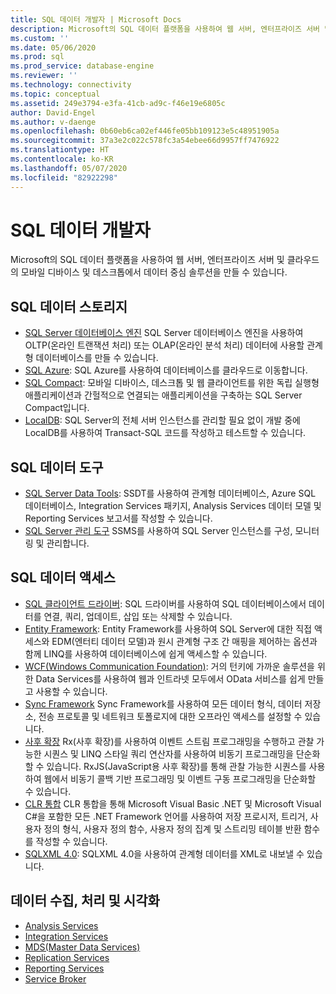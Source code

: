 ```yaml
---
title: SQL 데이터 개발자 | Microsoft Docs
description: Microsoft의 SQL 데이터 플랫폼을 사용하여 웹 서버, 엔터프라이즈 서버 및 클라우드의 모바일 디바이스 및 데스크톱에서 데이터 중심 솔루션을 만들 수 있습니다.
ms.custom: ''
ms.date: 05/06/2020
ms.prod: sql
ms.prod_service: database-engine
ms.reviewer: ''
ms.technology: connectivity
ms.topic: conceptual
ms.assetid: 249e3794-e3fa-41cb-ad9c-f46e19e6805c
author: David-Engel
ms.author: v-daenge
ms.openlocfilehash: 0b60eb6ca02ef446fe05bb109123e5c48951905a
ms.sourcegitcommit: 37a3e2c022c578fc3a54ebee66d9957ff7476922
ms.translationtype: HT
ms.contentlocale: ko-KR
ms.lasthandoff: 05/07/2020
ms.locfileid: "82922298"
---
```

# <a name="sql-data-developer"></a>SQL 데이터 개발자
Microsoft의 SQL 데이터 플랫폼을 사용하여 웹 서버, 엔터프라이즈 서버 및 클라우드의 모바일 디바이스 및 데스크톱에서 데이터 중심 솔루션을 만들 수 있습니다.  

## <a name="sql-data-storage"></a>SQL 데이터 스토리지
* [SQL Server 데이터베이스 엔진](../database-engine/configure-windows/sql-server-database-engine.md) SQL Server 데이터베이스 엔진을 사용하여 OLTP(온라인 트랜잭션 처리) 또는 OLAP(온라인 분석 처리) 데이터에 사용할 관계형 데이터베이스를 만들 수 있습니다. 
* [SQL Azure](https://docs.microsoft.com/azure/sql-database/): SQL Azure를 사용하여 데이터베이스를 클라우드로 이동합니다. 
* [SQL Compact](https://www.microsoft.com/download/details.aspx?id=30709): 모바일 디바이스, 데스크톱 및 웹 클라이언트를 위한 독립 실행형 애플리케이션과 간헐적으로 연결되는 애플리케이션을 구축하는 SQL Server Compact입니다.
* [LocalDB](../database-engine/configure-windows/sql-server-2016-express-localdb.md): SQL Server의 전체 서버 인스턴스를 관리할 필요 없이 개발 중에 LocalDB를 사용하여 Transact-SQL 코드를 작성하고 테스트할 수 있습니다.

## <a name="sql-data-tools"></a>SQL 데이터 도구
* [SQL Server Data Tools](../ssdt/download-sql-server-data-tools-ssdt.md): SSDT를 사용하여 관계형 데이터베이스, Azure SQL 데이터베이스, Integration Services 패키지, Analysis Services 데이터 모델 및 Reporting Services 보고서를 작성할 수 있습니다.
* [SQL Server 관리 도구](../ssms/download-sql-server-management-studio-ssms.md)  SSMS를 사용하여 SQL Server 인스턴스를 구성, 모니터링 및 관리합니다.

## <a name="sql-data-access"></a>SQL 데이터 액세스
* [SQL 클라이언트 드라이버](sql-connection-libraries.md):  SQL 드라이버를 사용하여 SQL 데이터베이스에서 데이터를 연결, 쿼리, 업데이트, 삽입 또는 삭제할 수 있습니다.
* [Entity Framework](/ef/): Entity Framework를 사용하여 SQL Server에 대한 직접 액세스와 EDM(엔터티 데이터 모델)과 원시 관계형 구조 간 매핑을 제어하는 옵션과 함께 LINQ를 사용하여 데이터베이스에 쉽게 액세스할 수 있습니다. 
* [WCF(Windows Communication Foundation)](/dotnet/framework/wcf/): 거의 턴키에 가까운 솔루션을 위한 Data Services를 사용하여 웹과 인트라넷 모두에서 OData 서비스를 쉽게 만들고 사용할 수 있습니다.
* [Sync Framework](/previous-versions/sql/synchronization/mt490616(v=msdn.10)) Sync Framework를 사용하여 모든 데이터 형식, 데이터 저장소, 전송 프로토콜 및 네트워크 토폴로지에 대한 오프라인 액세스를 설정할 수 있습니다.
* [사후 확장](https://github.com/dotnet/reactive) Rx(사후 확장)를 사용하여 이벤트 스트림 프로그래밍을 수행하고 관찰 가능한 시퀀스 및 LINQ 스타일 쿼리 연산자를 사용하여 비동기 프로그래밍을 단순화할 수 있습니다.  RxJS(JavaScript용 사후 확장)를 통해 관찰 가능한 시퀀스를 사용하여 웹에서 비동기 콜백 기반 프로그래밍 및 이벤트 구동 프로그래밍을 단순화할 수 있습니다.
* [CLR 통합](../relational-databases/clr-integration/common-language-runtime-clr-integration-programming-concepts.md)  CLR 통합을 통해 Microsoft Visual Basic .NET 및 Microsoft Visual C#을 포함한 모든 .NET Framework 언어를 사용하여 저장 프로시저, 트리거, 사용자 정의 형식, 사용자 정의 함수, 사용자 정의 집계 및 스트리밍 테이블 반환 함수를 작성할 수 있습니다. 
* [SQLXML 4.0](../relational-databases/sqlxml/sqlxml-4-0-programming-concepts.md): SQLXML 4.0을 사용하여 관계형 데이터를 XML로 내보낼 수 있습니다.

## <a name="data-collection-processing-and-visualization"></a>데이터 수집, 처리 및 시각화
* [Analysis Services](/analysis-services/analysis-services-developer-documentation)
* [Integration Services](../integration-services/integration-services-developer-documentation.md)  
* [MDS(Master Data Services)](../master-data-services/develop/master-data-services-developer-documentation.md)
* [Replication Services](../relational-databases/replication/concepts/replication-developer-documentation.md)
* [Reporting Services](../reporting-services/reporting-services-developer-documentation.md)
* [Service Broker](../database-engine/configure-windows/sql-server-service-broker.md)
